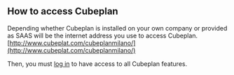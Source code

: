 ## How to access Cubeplan
Depending whether Cubeplan is installed on your own company or provided as SAAS will be the internet address you use to access Cubeplan.
[http://www.cubeplat.com/cubeplanmilano/](http://www.cubeplat.com/cubeplanmilano/)

Then, you must [log in](http://www.cubeplat.com:8081/wiki/en/knowledge-base/how-to-sign-up/) to have access to all Cubeplan features.
<!--stackedit_data:
eyJoaXN0b3J5IjpbMTgxODU0NzY3NF19
-->